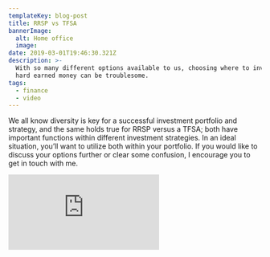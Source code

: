 ```yaml
---
templateKey: blog-post
title: RRSP vs TFSA
bannerImage:
  alt: Home office
  image: 
date: 2019-03-01T19:46:30.321Z
description: >-
  With so many different options available to us, choosing where to invest your
  hard earned money can be troublesome. 
tags:
  - finance
  - video
---
```

We all know diversity is key for a successful investment portfolio and strategy, and the same holds true for RRSP versus a TFSA; both have important functions within different investment strategies. In an ideal situation, you’ll want to utilize both within your portfolio. If you would like to discuss your options further or clear some confusion, I encourage you to get in touch with me.

<iframe class="FlexEmbed-content" src="https://player.vimeo.com/video/196343585" allowfullscreen="" frameborder="0"></iframe>
